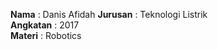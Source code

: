 **Nama** : Danis Afidah 
 **Jurusan** : Teknologi Listrik  
**Angkatan** : 2017  
**Materi**  : Robotics